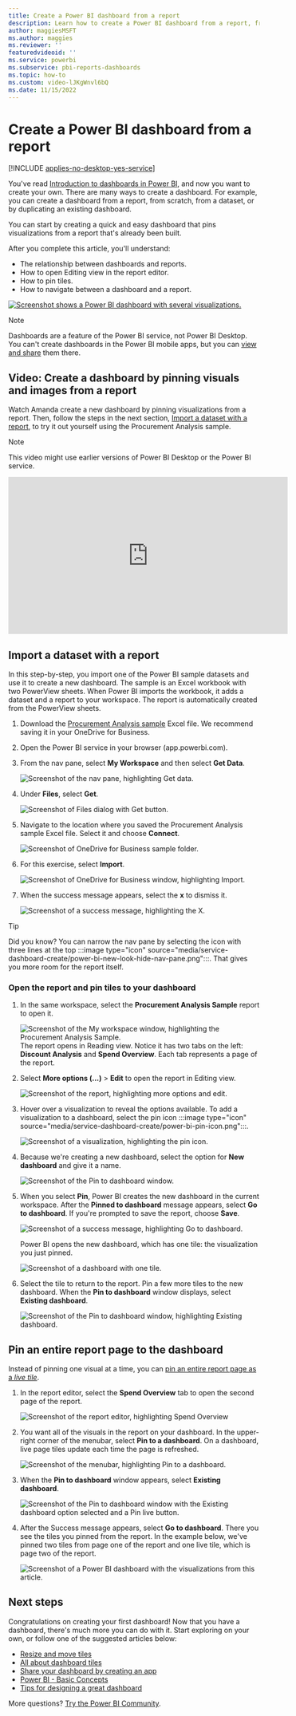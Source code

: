 ```yaml
---
title: Create a Power BI dashboard from a report
description: Learn how to create a Power BI dashboard from a report, from scratch, from a dataset, or by duplicating an existing dashboard.
author: maggiesMSFT
ms.author: maggies
ms.reviewer: ''
featuredvideoid: ''
ms.service: powerbi
ms.subservice: pbi-reports-dashboards
ms.topic: how-to
ms.custom: video-lJKgWnvl6bQ
ms.date: 11/15/2022
---
```

# Create a Power BI dashboard from a report

[!INCLUDE [applies-no-desktop-yes-service](../includes/applies-no-desktop-yes-service.md)]

You've read [Introduction to dashboards in Power BI](service-dashboards.md), and now you want to create your own. There are many ways to create a dashboard. For example, you can create a dashboard from a report, from scratch, from a dataset, or by duplicating an existing dashboard.  

You can start by creating a quick and easy dashboard that pins visualizations from a report that's already been built.

After you complete this article, you'll understand:
- The relationship between dashboards and reports.
- How to open Editing view in the report editor.
- How to pin tiles.
- How to navigate between a dashboard and a report.
 
[![Screenshot shows a Power BI dashboard with several visualizations.](media/service-dashboard-create/power-bi-completed-dashboard-small.png)](media/service-dashboard-create/power-bi-completed-dashboard-small.png#lightbox)

> [!NOTE]
> Dashboards are a feature of the Power BI service, not Power BI Desktop. You can't create dashboards in the Power BI mobile apps, but you can [view and share](../consumer/mobile/mobile-apps-view-dashboard.md) them there.
>
> 

## Video: Create a dashboard by pinning visuals and images from a report
Watch Amanda create a new dashboard by pinning visualizations from a report. Then, follow the steps in the next section, [Import a dataset with a report](#import-a-dataset-with-a-report), to try it out yourself using the Procurement Analysis sample.
    
> [!NOTE]  
> This video might use earlier versions of Power BI Desktop or the Power BI service.

<iframe width="560" height="315" src="https://www.youtube.com/embed/lJKgWnvl6bQ" frameborder="0" allowfullscreen></iframe>

## Import a dataset with a report
In this step-by-step, you import one of the Power BI sample datasets and use it to create a new dashboard. The sample is an Excel workbook with two PowerView sheets. When Power BI imports the workbook, it adds a dataset and a report to your workspace. The report is automatically created from the PowerView sheets.

1. Download the [Procurement Analysis sample](https://go.microsoft.com/fwlink/?LinkId=529784) Excel file. We recommend saving it in your OneDrive for Business.
2. Open the Power BI service in your browser (app.powerbi.com).
3. From the nav pane, select **My Workspace** and then select **Get Data**.

    ![Screenshot of the nav pane, highlighting Get data.](media/service-dashboard-create/power-bi-get-data-new-look.png)
4. Under **Files**, select **Get**.

   ![Screenshot of Files dialog with Get button.](media/service-dashboard-create/power-bi-select-files.png)
5. Navigate to the location where you saved the Procurement Analysis sample Excel file. Select it and choose **Connect**.

   ![Screenshot of OneDrive for Business sample folder.](media/service-dashboard-create/power-bi-connectnew.png)
6. For this exercise, select **Import**.

    ![Screenshot of OneDrive for Business window, highlighting Import.](media/service-dashboard-create/power-bi-import.png)
7. When the success message appears, select the **x** to dismiss it.

   ![Screenshot of a success message, highlighting the X.](media/service-dashboard-create/power-bi-view-datasetnew.png)

> [!TIP]
> Did you know? You can narrow the nav pane by selecting the icon with three lines at the top :::image type="icon" source="media/service-dashboard-create/power-bi-new-look-hide-nav-pane.png":::. That gives you more room for the report itself.

### Open the report and pin tiles to your dashboard
1. In the same workspace, select the **Procurement Analysis Sample** report to open it.

    ![Screenshot of the My workspace window, highlighting the Procurement Analysis Sample.](media/service-dashboard-create/power-bi-reports.png)
    The report opens in Reading view. Notice it has two tabs on the left: **Discount Analysis** and **Spend Overview**. Each tab represents a page of the report.

2. Select **More options (...)** > **Edit** to open the report in Editing view.

    ![Screenshot of the report, highlighting more options and edit.](media/service-dashboard-create/power-bi-reading-view.png)
3. Hover over a visualization to reveal the options available. To add a visualization to a dashboard, select the pin icon :::image type="icon" source="media/service-dashboard-create/power-bi-pin-icon.png":::.

    ![Screenshot of a visualization, highlighting the pin icon.](media/service-dashboard-create/power-bi-hover.png)
4. Because we're creating a new dashboard, select the option for **New dashboard** and give it a name.

    ![Screenshot of the Pin to dashboard window.](media/service-dashboard-create/power-bi-pin-tile.png)
5. When you select **Pin**, Power BI creates the new dashboard in the current workspace. After the **Pinned to dashboard** message appears, select **Go to dashboard**. If you're prompted to save the report, choose **Save**.

    ![Screenshot of a success message, highlighting Go to dashboard.](media/service-dashboard-create/power-bi-pin-success.png)

    Power BI opens the new dashboard, which has one tile: the visualization you just pinned.

   ![Screenshot of a dashboard with one tile.](media/service-dashboard-create/power-bi-pinned.png)
7. Select the tile to return to the report. Pin a few more tiles to the new dashboard. When the **Pin to dashboard** window displays, select **Existing dashboard**.  

   ![Screenshot of the Pin to dashboard window, highlighting Existing dashboard.](media/service-dashboard-create/power-bi-existing-dashboard.png)

## Pin an entire report page to the dashboard
Instead of pinning one visual at a time, you can [pin an entire report page as a *live tile*](service-dashboard-pin-live-tile-from-report.md).

1. In the report editor, select the **Spend Overview** tab to open the second page of the report.

   ![Screenshot of the report editor, highlighting Spend Overview](media/service-dashboard-create/power-bi-page-tab.png)

2. You want all of the visuals in the report on your dashboard. In the upper-right corner of the menubar, select **Pin to a dashboard**. On a dashboard, live page tiles update each time the page is refreshed.

   ![Screenshot of the menubar, highlighting Pin to a dashboard.](media/service-dashboard-create/power-bi-pin-live.png)

3. When the **Pin to dashboard** window appears, select **Existing dashboard**.

   ![Screenshot of the Pin to dashboard window with the Existing dashboard option selected and a Pin live button.](media/service-dashboard-create/power-bi-pin-live2.png)

4. After the Success message appears, select **Go to dashboard**. There you see the tiles you pinned from the report. In the example below, we've pinned two tiles from page one of the report and one live tile, which is page two of the report.

   ![Screenshot of a Power BI dashboard with the visualizations from this article.](media/service-dashboard-create/power-bi-dashboard.png)

## Next steps
Congratulations on creating your first dashboard! Now that you have a dashboard, there's much more you can do with it. Start exploring on your own, or follow one of the suggested articles below:

* [Resize and move tiles](service-dashboard-edit-tile.md)
* [All about dashboard tiles](service-dashboard-tiles.md)
* [Share your dashboard by creating an app](../collaborate-share/service-create-distribute-apps.md)
* [Power BI - Basic Concepts](../fundamentals/service-basic-concepts.md)
* [Tips for designing a great dashboard](service-dashboards-design-tips.md)

More questions? [Try the Power BI Community](https://community.powerbi.com/).
